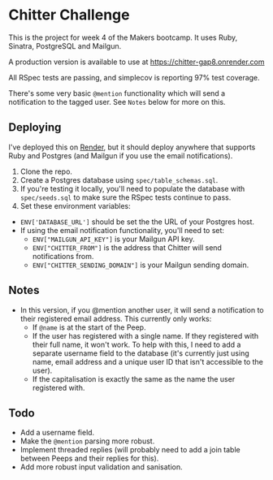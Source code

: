 Chitter Challenge
=================

This is the project for week 4 of the Makers bootcamp. It uses Ruby, Sinatra, PostgreSQL and Mailgun.

A production version is available to use at https://chitter-gap8.onrender.com

All RSpec tests are passing, and simplecov is reporting 97% test coverage.

There's some very basic `@mention` functionality which will send a notification to the tagged user. See `Notes` below for more on this.

## Deploying

I've deployed this on [Render](https://render.com), but it should deploy anywhere that supports Ruby and Postgres (and Mailgun if you use the email notifications).

1. Clone the repo.
2. Create a Postgres database using `spec/table_schemas.sql`.
3. If you're testing it locally, you'll need to populate the database with `spec/seeds.sql` to make sure the RSpec tests continue to pass.
4. Set these environment variables:
  - `ENV['DATABASE_URL']` should be set the the URL of your Postgres host.
  - If using the email notification functionality, you'll need to set:
    - `ENV["MAILGUN_API_KEY"]` is your Mailgun API key.
    - `ENV["CHITTER_FROM"]` is the address that Chitter will send notifications from.
    - `ENV["CHITTER_SENDING_DOMAIN"]` is your Mailgun sending domain.

## Notes

- In this version, if you @mention another user, it will send a notification to their registered email address. This currently only works:
  - If `@name` is at the start of the Peep.
  - If the user has registered with a single name. If they registered with their full name, it won't work. To help with this, I need to add a separate username field to the database (it's currently just using name, email address and a unique user ID that isn't accessible to the user).
  - If the capitalisation is exactly the same as the name the user registered with.

## Todo
- Add a username field.
- Make the `@mention` parsing more robust.
- Implement threaded replies (will probably need to add a join table between Peeps and their replies for this).
- Add more robust input validation and sanisation.
